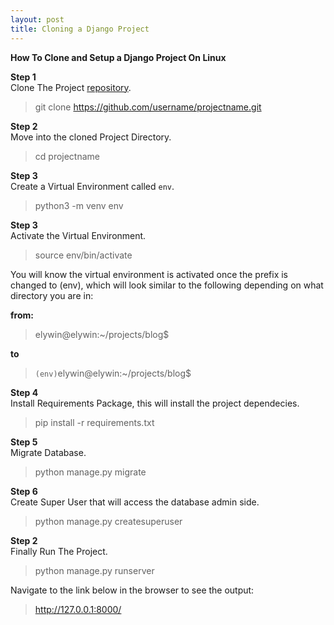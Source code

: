 ```yaml
---
layout: post
title: Cloning a Django Project
---
```

**How To Clone and Setup a Django Project On Linux**

**Step 1**<br>
Clone The Project [repository](https://techcrunch.com/2012/07/14/what-exactly-is-github-anyway/).

> git clone https://github.com/username/projectname.git

**Step 2**<br>
Move into the cloned Project Directory.

> cd projectname

**Step 3**<br>
Create a Virtual Environment called `env`.

> python3 -m venv env

**Step 3**<br>
Activate the Virtual Environment.

> source env/bin/activate

You will know the virtual environment is activated once the prefix is changed to (env), which will look similar to the following depending on what directory you are in:

**from:**<br>
> elywin@elywin:~/projects/blog$ 

**to**<br>
> `(env)`elywin@elywin:~/projects/blog$ 


**Step 4**<br>
Install Requirements Package, this will install the project dependecies.

> pip install -r requirements.txt

**Step 5**<br>
Migrate Database.

> python manage.py migrate

**Step 6**<br>
Create Super User that will access the database admin side.

> python manage.py createsuperuser

**Step 2**<br>
Finally Run The Project. 

> python manage.py runserver

Navigate to the link below in the browser to see the output:

> http://127.0.0.1:8000/
